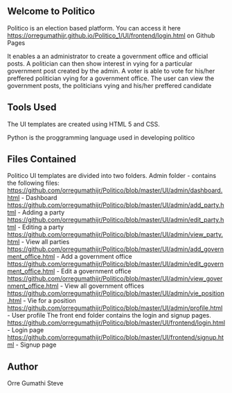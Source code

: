 ## Welcome to Politico
Politico is an election based platform. You can access it here https://orregumathijr.github.io/Politico_1/UI/frontend/login.html on Github Pages

It enables a an administrator to create a government office and official posts. A politician can then show interest in vying for a particular government post created by the admin. A voter is able to vote for his/her preffered politician vying for a government office. The user can view the government posts, the politicians vying and his/her preffered candidate

## Tools Used
The UI templates are created using HTML 5 and CSS.

Python is the proggramming language used in developing politico

## Files Contained
Politico UI templates are divided into two folders.
Admin folder - contains the following files:
https://github.com/orregumathijr/Politico/blob/master/UI/admin/dashboard.html - Dashboard
https://github.com/orregumathijr/Politico/blob/master/UI/admin/add_party.html - Adding a party
https://github.com/orregumathijr/Politico/blob/master/UI/admin/edit_party.html - Editing a party
https://github.com/orregumathijr/Politico/blob/master/UI/admin/view_party.html - View all parties
https://github.com/orregumathijr/Politico/blob/master/UI/admin/add_government_office.html - Add a government office
https://github.com/orregumathijr/Politico/blob/master/UI/admin/edit_government_office.html - Edit a government office
https://github.com/orregumathijr/Politico/blob/master/UI/admin/view_government_office.html - View all government offices
https://github.com/orregumathijr/Politico/blob/master/UI/admin/vie_position.html - Vie for a position
https://github.com/orregumathijr/Politico/blob/master/UI/admin/profile.html - User profile
The front end folder contains the login and signup pages.
https://github.com/orregumathijr/Politico/blob/master/UI/frontend/login.html - Login page
https://github.com/orregumathijr/Politico/blob/master/UI/frontend/signup.html - Signup page

## Author
Orre Gumathi Steve
